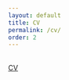 ```yaml
---
layout: default
title: CV
permalink: /cv/
order: 2
---
```



<br/>
<a href="/CantuCV.pdf" target="blank">CV</a>




